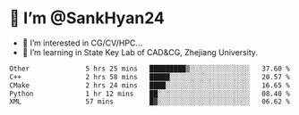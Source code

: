 # 👋 I’m @SankHyan24

- 👀 I’m interested in CG/CV/HPC...
- 🌱 I’m learning in State Key Lab of CAD&CG, Zhejiang University.

<!---
SankHyan24/SankHyan24 is a ✨ special ✨ repository because its `README.md` (this file) appears on your GitHub profile.
You can click the Preview link to take a look at your changes.
--->
<!--START_SECTION:waka-->

```txt
Other              5 hrs 25 mins   █████████▒░░░░░░░░░░░░░░░   37.60 %
C++                2 hrs 58 mins   █████░░░░░░░░░░░░░░░░░░░░   20.57 %
CMake              2 hrs 24 mins   ████░░░░░░░░░░░░░░░░░░░░░   16.65 %
Python             1 hr 12 mins    ██░░░░░░░░░░░░░░░░░░░░░░░   08.40 %
XML                57 mins         █▓░░░░░░░░░░░░░░░░░░░░░░░   06.62 %
```

<!--END_SECTION:waka-->
